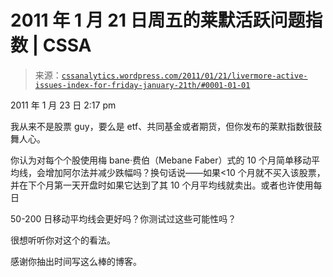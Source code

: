 <!--yml

分类：未分类

日期：2024-05-12 18:13:20

-->

# 2011 年 1 月 21 日周五的莱默活跃问题指数 | CSSA

> 来源：[`cssanalytics.wordpress.com/2011/01/21/livermore-active-issues-index-for-friday-january-21th/#0001-01-01`](https://cssanalytics.wordpress.com/2011/01/21/livermore-active-issues-index-for-friday-january-21th/#0001-01-01)

2011 年 1 月 23 日 2:17 pm

我从来不是股票 guy，要么是 etf、共同基金或者期货，但你发布的莱默指数很鼓舞人心。

你认为对每个个股使用梅 bane·费伯（Mebane Faber）式的 10 个月简单移动平均线，会增加阿尔法并减少跌幅吗？换句话说——如果<10 个月就不买入该股票，并在下个月第一天开盘时如果它达到了其 10 个月平均线就卖出。或者也许使用每日

50-200 日移动平均线会更好吗？你测试过这些可能性吗？

很想听听你对这个的看法。

感谢你抽出时间写这么棒的博客。
